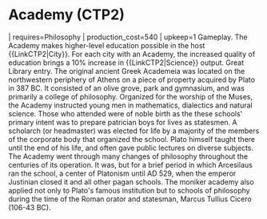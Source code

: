 # Academy (CTP2)

 | requires=Philosophy
 | production_cost=540
 | upkeep=1
Gameplay.
The Academy makes higher-level education possible in the host {{LinkCTP2|City}}. For each city with an Academy, the increased quality of education brings a 10% increase in {{LinkCTP2|Science}} output.
Great Library entry.
The original ancient Greek Academeia was located on the northwestern periphery of Athens on a piece of property acquired by Plato in 387 BC. It consisted of an olive grove, park and gymnasium, and was primarily a college of philosophy. Organized for the worship of the Muses, the Academy instructed young men in mathematics, dialectics and natural science. Those who attended were of noble birth as the these schools' primary intent was to prepare patrician boys for lives as statesmen. A scholarch (or headmaster) was elected for life by a majority of the members of the corporate body that organized the school. Plato himself taught there until the end of his life, and often gave public lectures on diverse subjects.
The Academy went through many changes of philosophy throughout the centuries of its operation. It was, but for a brief period in which Arcesilaus ran the school, a center of Platonism until AD 529, when the emperor Justinian closed it and all other pagan schools. The moniker academy also applied not only to Plato's famous institution but to schools of philosophy during the time of the Roman orator and statesman, Marcus Tullius Cicero (106-43 BC).